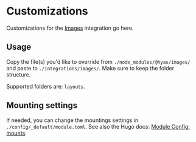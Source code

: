 # Customizations

Customizations for the [Images](https://github.com/gethyas/images) integration go here.

## Usage

Copy the file(s) you'd like to override from `./node_modules/@hyas/images/` and paste to `./integrations/images/`. Make sure to keep the folder structure.

Supported folders are: `layouts`.

## Mounting settings

If needed, you can change the mountings settings in `./config/_default/module.toml`. See also the Hugo docs: [Module Config: mounts](https://gohugo.io/hugo-modules/configuration/#module-config-mounts).
